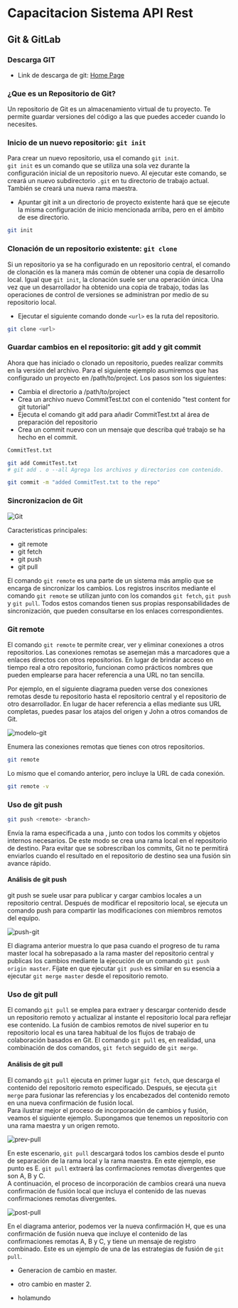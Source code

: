 # Capacitacion Sistema API Rest

## Git & GitLab

### Descarga GIT

* Link de descarga de git: [Home Page](https://git-scm.com/)

### ¿Que es un Repositorio de Git?

Un repositorio de Git es un almacenamiento virtual de tu proyecto. Te permite guardar versiones del código a las que puedes acceder cuando lo necesites.

### Inicio de un nuevo repositorio: `git init`

Para crear un nuevo repositorio, usa el comando `git init`. <br>
 `git init` es un comando que se utiliza una sola vez durante la configuración inicial de un repositorio nuevo. Al ejecutar este comando, se creará un nuevo subdirectorio `.git` en tu directorio de trabajo actual. También se creará una nueva rama maestra.

* Apuntar git init a un directorio de proyecto existente hará que se ejecute la misma configuración de inicio mencionada arriba, pero en el ámbito de ese directorio.

```sh
git init
```

### Clonación de un repositorio existente: `git clone`

Si un repositorio ya se ha configurado en un repositorio central, el comando de clonación es la manera más común de obtener una copia de desarrollo local. Igual que `git init`, la clonación suele ser una operación única. Una vez que un desarrollador ha obtenido una copia de trabajo, todas las operaciones de control de versiones se administran por medio de su repositorio local.

* Ejecutar el siguiente comando donde `<url>` es la ruta del repositorio.

```sh
git clone <url>
```

### Guardar cambios en el repositorio: git add y git commit

Ahora que has iniciado o clonado un repositorio, puedes realizar commits en la versión del archivo. Para el siguiente ejemplo asumiremos que has configurado un proyecto en /path/to/project. Los pasos son los siguientes:

* Cambia el directorio a /path/to/project
* Crea un archivo nuevo CommitTest.txt con el contenido "test content for git tutorial"
* Ejecuta el comando git add para añadir CommitTest.txt al área de preparación del repositorio
* Crea un commit nuevo con un mensaje que describa qué trabajo se ha hecho en el commit.

```sh
CommitTest.txt

git add CommitTest.txt
# git add . o --all Agrega los archivos y directorios con contenido.

git commit -m "added CommitTest.txt to the repo"
```

### Sincronizacion de Git

![Git](https://wac-cdn.atlassian.com/dam/jcr:1774e4e9-6945-4a66-9f0f-329f0bef24cb/hero.svg?cdnVersion=1287)

Caracteristicas principales:

* git remote
* git fetch
* git push
* git pull

El comando `git remote` es una parte de un sistema más amplio que se encarga de sincronizar los cambios. Los registros inscritos mediante el comando `git remote` se utilizan junto con los comandos `git fetch`, `git push` y `git pull`. Todos estos comandos tienen sus propias responsabilidades de sincronización, que pueden consultarse en los enlaces correspondientes.

### Git remote

El comando `git remote` te permite crear, ver y eliminar conexiones a otros repositorios. Las conexiones remotas se asemejan más a marcadores que a enlaces directos con otros repositorios. En lugar de brindar acceso en tiempo real a otro repositorio, funcionan como prácticos nombres que pueden emplearse para hacer referencia a una URL no tan sencilla.

Por ejemplo, en el siguiente diagrama pueden verse dos conexiones remotas desde tu repositorio hasta el repositorio central y el repositorio de otro desarrollador. En lugar de hacer referencia a ellas mediante sus URL completas, puedes pasar los atajos del origen y John a otros comandos de Git.

![modelo-git](https://wac-cdn.atlassian.com/dam/jcr:df13d351-6189-4f0b-94f0-21d3fcd66038/01.svg?cdnVersion=1287)

Enumera las conexiones remotas que tienes con otros repositorios.

```sh
git remote
```

Lo mismo que el comando anterior, pero incluye la URL de cada conexión.

```sh
git remote -v
```

### Uso de git push

```sh
git push <remote> <branch>
```

Envía la rama especificada a una , junto con todos los commits y objetos internos necesarios. De este modo se crea una rama local en el repositorio de destino. Para evitar que se sobrescriban los commits, Git no te permitirá enviarlos cuando el resultado en el repositorio de destino sea una fusión sin avance rápido.

#### Análisis de git push

git push se suele usar para publicar y cargar cambios locales a un repositorio central. Después de modificar el repositorio local, se ejecuta un comando push para compartir las modificaciones con miembros remotos del equipo.

![push-git](https://wac-cdn.atlassian.com/dam/jcr:f148974e-7d4d-4c0e-bd31-8ac5467d1e6a/04.svg?cdnVersion=1287)

El diagrama anterior muestra lo que pasa cuando el progreso de tu rama master local ha sobrepasado a la rama master del repositorio central y publicas los cambios mediante la ejecución de un comando `git push origin master`. Fíjate en que ejecutar `git push` es similar en su esencia a ejecutar `git merge master` desde el repositorio remoto.

### Uso de git pull

El comando `git pull` se emplea para extraer y descargar contenido desde un repositorio remoto y actualizar al instante el repositorio local para reflejar ese contenido. La fusión de cambios remotos de nivel superior en tu repositorio local es una tarea habitual de los flujos de trabajo de colaboración basados en Git. El comando `git pull` es, en realidad, una combinación de dos comandos, `git fetch` seguido de `git merge`.

#### Análisis de git pull

El comando `git pull` ejecuta en primer lugar `git fetch`, que descarga el contenido del repositorio remoto especificado. Después, se ejecuta `git merge` para fusionar las referencias y los encabezados del contenido remoto en una nueva confirmación de fusión local.
<br>
Para ilustrar mejor el proceso de incorporación de cambios y fusión, veamos el siguiente ejemplo. Supongamos que tenemos un repositorio con una rama maestra y un origen remoto.

![prev-pull](https://wac-cdn.atlassian.com/dam/jcr:00d011ed-03dc-440f-afc5-9b13d5e14fbf/bubble%20diagram-01.svg?cdnVersion=1287)

En este escenario, `git pull` descargará todos los cambios desde el punto de separación de la rama local y la rama maestra. En este ejemplo, ese punto es E. `git pull` extraerá las confirmaciones remotas divergentes que son A, B y C.
<br>
A continuación, el proceso de incorporación de cambios creará una nueva confirmación de fusión local que incluya el contenido de las nuevas confirmaciones remotas divergentes.

![post-pull](https://wac-cdn.atlassian.com/dam/jcr:b3a663dc-1985-40df-b0a5-c6bcbacd71af/bubble%20diagram-02.svg?cdnVersion=1287)

En el diagrama anterior, podemos ver la nueva confirmación H, que es una confirmación de fusión nueva que incluye el contenido de las confirmaciones remotas A, B y C, y tiene un mensaje de registro combinado. Este es un ejemplo de una de las estrategias de fusión de `git pull`.

* Generacion de cambio en master.

* otro cambio en master 2.

* holamundo
